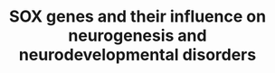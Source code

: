 ---
annotations:
- id: PW:0000013
  parent: disease pathway
  type: Pathway Ontology
  value: disease pathway
- id: PW:0000004
  parent: regulatory pathway
  type: Pathway Ontology
  value: regulatory pathway
authors:
- Jmlohmann
- Egonw
- Duan
- Fehrhart
citedin: ''
communities:
- RareDiseases
description: 'SOX genes and their influence on neurogenesis and neurodevelopmental
  disorders. These processes are i.a. involved in the Tessadori-Bicknell-van Haaften
  syndrome 3 (TEBINVAD) - for an overview of this syndrome see [WP5575](http://wikipathways.org/instance/WP5575). '
last-edited: 2025-08-14
ndex: null
organisms:
- Homo sapiens
redirect_from:
- /index.php/Pathway:WP5568
- /instance/WP5568
- /instance/WP5568_r140346
revision: r140346
schema-jsonld:
- '@context': https://schema.org/
  '@id': https://wikipathways.github.io/pathways/WP5568.html
  '@type': Dataset
  creator:
    '@type': Organization
    name: WikiPathways
  description: 'SOX genes and their influence on neurogenesis and neurodevelopmental
    disorders. These processes are i.a. involved in the Tessadori-Bicknell-van Haaften
    syndrome 3 (TEBINVAD) - for an overview of this syndrome see [WP5575](http://wikipathways.org/instance/WP5575). '
  keywords:
  - Double-stranded DNA
  - FGF4
  - H2A
  - H2B
  - H3
  - H4
  - POU3F1
  - POU3F2
  - SOX11
  - SOX12
  - SOX15
  - SOX2
  - SOX4
  - SRRT
  - TEAD2
  - UTF1
  - WWTR1
  - YES1
  - ZSCAN10
  license: CC0
  name: SOX genes and their influence on neurogenesis and neurodevelopmental disorders
seo: CreativeWork
title: SOX genes and their influence on neurogenesis and neurodevelopmental disorders
wpid: WP5568
---